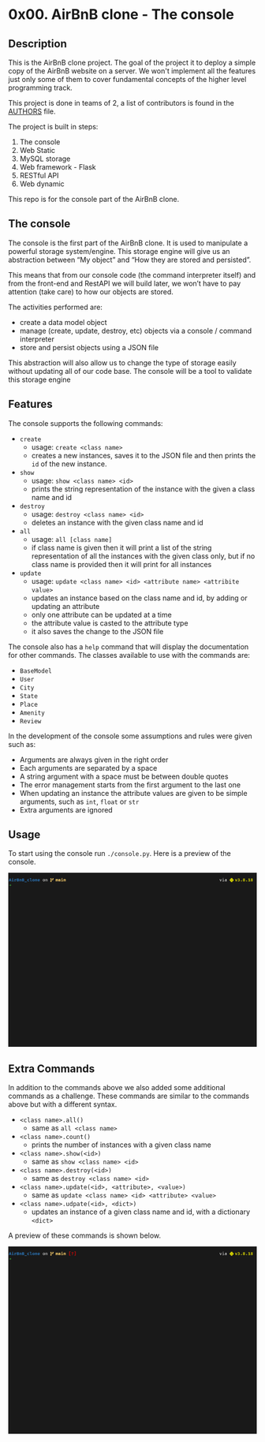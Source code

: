 # 0x00. AirBnB clone - The console

## Description

This is the AirBnB clone project. The goal of the project it to deploy a simple
copy of the AirBnB website on a server. We won't implement all the features
just only some of them to cover fundamental concepts of the higher level
programming track.

This project is done in teams of 2, a list of contributors is found in the
[AUTHORS](./AUTHORS) file.

The project is built in steps:

1. The console
1. Web Static
1. MySQL storage
1. Web framework - Flask
1. RESTful API
1. Web dynamic

This repo is for the console part of the AirBnB clone.

## The console

The console is the first part of the AirBnB clone. It is used to manipulate a
powerful storage system/engine. This storage engine will give us an abstraction
between “My object” and “How they are stored and persisted”.

This means that from our console code (the command interpreter itself) and
from the front-end and RestAPI we will build later, we won’t have to pay
attention (take care) to how our objects are stored.

The activities performed are:

- create a data model object
- manage (create, update, destroy, etc) objects via a console / command interpreter
- store and persist objects using a JSON file

This abstraction will also allow us to change the type of storage easily
without updating all of our code base. The console will be a tool to validate
this storage engine

## Features

The console supports the following commands:

- `create`
  - usage: `create <class name>`
  - creates a new instances, saves it to the JSON file and then prints the
    `id` of the new instance.
- `show`
  - usage: `show <class name> <id>`
  - prints the string representation of the instance with the given a
    class name and id
- `destroy`
  - usage: `destroy <class name> <id>`
  - deletes an instance with the given class name and id
- `all`
  - usage: `all [class name]`
  - if class name is given then it will print a list of the string
    representation of all the instances with the given class only, but if no
    class name is provided then it will print for all instances
- `update`
  - usage: `update <class name> <id> <attribute name> <attribite value>`
  - updates an instance based on the class name and id, by adding or updating
    an attribute
  - only one attribute can be updated at a time
  - the attribute value is casted to the attribute type
  - it also saves the change to the JSON file

The console also has a `help` command that will display the documentation
for other commands. The classes available to use with the commands are:

- `BaseModel`
- `User`
- `City`
- `State`
- `Place`
- `Amenity`
- `Review`

In the development of the console some assumptions and rules were given such as:

- Arguments are always given in the right order
- Each arguments are separated by a space
- A string argument with a space must be between double quotes
- The error management starts from the first argument to the last one
- When updating an instance the attribute values are given to be simple
  arguments, such as `int`, `float` or `str`
- Extra arguments are ignored

## Usage

To start using the console run `./console.py`. Here is a preview of the console.

![console_readme_preview](./assets/console_readme_preview.gif)

## Extra Commands

In addition to the commands above we also added some additional commands as a
challenge. These commands are similar to the commands above but with a
different syntax.

- `<class name>.all()`
  - same as `all <class name>`
- `<class name>.count()`
  - prints the number of instances with a given class name
- `<class name>.show(<id>)`
  - same as `show <class name> <id>`
- `<class name>.destroy(<id>)`
  - same as `destroy <class name> <id>`
- `<class name>.update(<id>, <attribute>, <value>)`
  - same as `update <class name> <id> <attribute> <value>`
- `<class name>.udpate(<id>, <dict>)`
  - updates an instance of a given class name and id, with a dictionary `<dict>`

A preview of these commands is shown below.

![console_extra_commands](./assets/console_extra_commands.gif)
